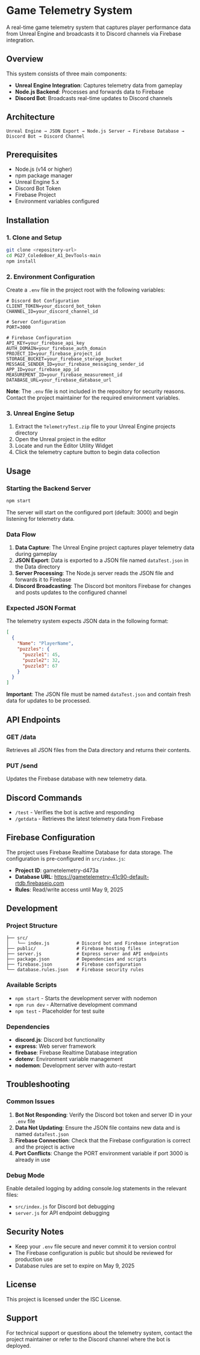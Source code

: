 # Game Telemetry System

A real-time game telemetry system that captures player performance data from Unreal Engine and broadcasts it to Discord channels via Firebase integration.

## Overview

This system consists of three main components:
- **Unreal Engine Integration**: Captures telemetry data from gameplay
- **Node.js Backend**: Processes and forwards data to Firebase
- **Discord Bot**: Broadcasts real-time updates to Discord channels

## Architecture

```
Unreal Engine → JSON Export → Node.js Server → Firebase Database → Discord Bot → Discord Channel
```

## Prerequisites

- Node.js (v14 or higher)
- npm package manager
- Unreal Engine 5.x
- Discord Bot Token
- Firebase Project
- Environment variables configured

## Installation

### 1. Clone and Setup

```bash
git clone <repository-url>
cd PG27_ColedeBoer_A1_DevTools-main
npm install
```

### 2. Environment Configuration

Create a `.env` file in the project root with the following variables:

```env
# Discord Bot Configuration
CLIENT_TOKEN=your_discord_bot_token
CHANNEL_ID=your_discord_channel_id

# Server Configuration
PORT=3000

# Firebase Configuration
API_KEY=your_firebase_api_key
AUTH_DOMAIN=your_firebase_auth_domain
PROJECT_ID=your_firebase_project_id
STORAGE_BUCKET=your_firebase_storage_bucket
MESSAGE_SENDER_ID=your_firebase_messaging_sender_id
APP_ID=your_firebase_app_id
MEASUREMENT_ID=your_firebase_measurement_id
DATABASE_URL=your_firebase_database_url
```

**Note**: The `.env` file is not included in the repository for security reasons. Contact the project maintainer for the required environment variables.

### 3. Unreal Engine Setup

1. Extract the `TelemetryTest.zip` file to your Unreal Engine projects directory
2. Open the Unreal project in the editor
3. Locate and run the Editor Utility Widget
4. Click the telemetry capture button to begin data collection

## Usage

### Starting the Backend Server

```bash
npm start
```

The server will start on the configured port (default: 3000) and begin listening for telemetry data.

### Data Flow

1. **Data Capture**: The Unreal Engine project captures player telemetry data during gameplay
2. **JSON Export**: Data is exported to a JSON file named `dataTest.json` in the Data directory
3. **Server Processing**: The Node.js server reads the JSON file and forwards it to Firebase
4. **Discord Broadcasting**: The Discord bot monitors Firebase for changes and posts updates to the configured channel

### Expected JSON Format

The telemetry system expects JSON data in the following format:

```json
[
  {
    "Name": "PlayerName",
    "puzzles": {
      "puzzle1": 45,
      "puzzle2": 32,
      "puzzle3": 67
    }
  }
]
```

**Important**: The JSON file must be named `dataTest.json` and contain fresh data for updates to be processed.

## API Endpoints

### GET /data
Retrieves all JSON files from the Data directory and returns their contents.

### PUT /send
Updates the Firebase database with new telemetry data.

## Discord Commands

- `/test` - Verifies the bot is active and responding
- `/getdata` - Retrieves the latest telemetry data from Firebase

## Firebase Configuration

The project uses Firebase Realtime Database for data storage. The configuration is pre-configured in `src/index.js`:

- **Project ID**: gametelemetry-d473a
- **Database URL**: https://gametelemetry-41c90-default-rtdb.firebaseio.com
- **Rules**: Read/write access until May 9, 2025

## Development

### Project Structure

```
├── src/
│   └── index.js          # Discord bot and Firebase integration
├── public/               # Firebase hosting files
├── server.js             # Express server and API endpoints
├── package.json          # Dependencies and scripts
├── firebase.json         # Firebase configuration
└── database.rules.json   # Firebase security rules
```

### Available Scripts

- `npm start` - Starts the development server with nodemon
- `npm run dev` - Alternative development command
- `npm test` - Placeholder for test suite

### Dependencies

- **discord.js**: Discord bot functionality
- **express**: Web server framework
- **firebase**: Firebase Realtime Database integration
- **dotenv**: Environment variable management
- **nodemon**: Development server with auto-restart

## Troubleshooting

### Common Issues

1. **Bot Not Responding**: Verify the Discord bot token and server ID in your `.env` file
2. **Data Not Updating**: Ensure the JSON file contains new data and is named `dataTest.json`
3. **Firebase Connection**: Check that the Firebase configuration is correct and the project is active
4. **Port Conflicts**: Change the PORT environment variable if port 3000 is already in use

### Debug Mode

Enable detailed logging by adding console.log statements in the relevant files:
- `src/index.js` for Discord bot debugging
- `server.js` for API endpoint debugging

## Security Notes

- Keep your `.env` file secure and never commit it to version control
- The Firebase configuration is public but should be reviewed for production use
- Database rules are set to expire on May 9, 2025

## License

This project is licensed under the ISC License.

## Support

For technical support or questions about the telemetry system, contact the project maintainer or refer to the Discord channel where the bot is deployed.
